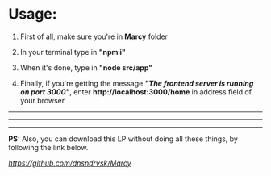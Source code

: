 # Usage:

1. First of all, make sure you're in <b>Marcy</b> folder

2. In your terminal type in <b>"npm i"</b>

3. When it's done, type in <b>"node src/app"</b>

4. Finally, if you're getting the message <b><i>"The frontend server is running on port 3000"</i></b>, enter <b>http://localhost:3000/home</b> in address field of your browser

<hr>
<hr>
<hr>

<b>PS:</b> Also, you can download this LP without doing all these things, by following the link below.

<i>https://github.com/dnsndrvsk/Marcy</i>
